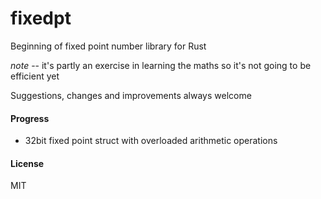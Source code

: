 # fixedpt

Beginning of fixed point number library for Rust

*note* -- it's partly an exercise in learning the maths so it's not going to be efficient yet

Suggestions, changes and improvements always welcome

#### Progress

* 32bit fixed point struct with overloaded arithmetic operations

#### License

MIT

